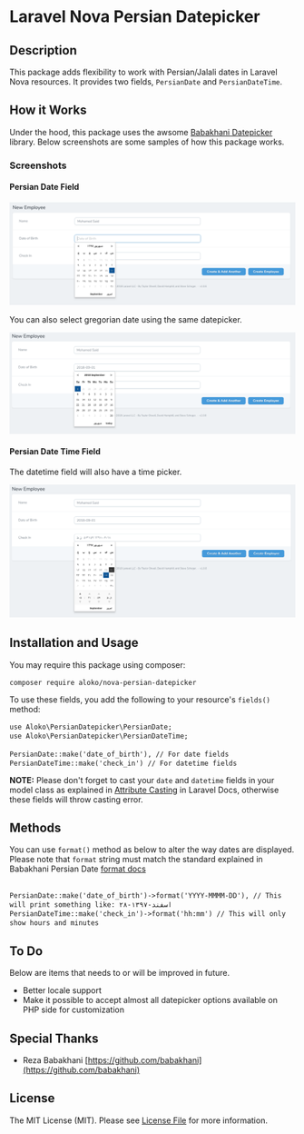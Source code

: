 Laravel Nova Persian Datepicker
===============================

## Description

This package adds flexibility to work with Persian/Jalali dates in Laravel Nova resources. It provides two fields, `PersianDate` and `PersianDateTime`.


## How it Works

Under the hood, this package uses the awsome [Babakhani Datepicker](http://babakhani.github.io/PersianWebToolkit/doc/datepicker/) library. Below screenshots are some samples of how this package works.

### Screenshots

#### Persian Date Field

<img src="https://github.com/mustafaaloko/nova-persian-datepicker/blob/master/screenshots/persian-date.png?raw=true">

You can also select gregorian date using the same datepicker.

<img src="https://github.com/mustafaaloko/nova-persian-datepicker/blob/master/screenshots/persian-date-in-en.png?raw=true">

#### Persian Date Time Field

The datetime field will also have a time picker.

<img src="https://github.com/mustafaaloko/nova-persian-datepicker/blob/master/screenshots/persian-datepicker.png?raw=true">

## Installation and Usage

You may require this package using composer:

```
composer require aloko/nova-persian-datepicker
```

To use these fields, you add the following to your resource's `fields()` method:

```
use Aloko\PersianDatepicker\PersianDate;
use Aloko\PersianDatepicker\PersianDateTime;

PersianDate::make('date_of_birth'), // For date fields
PersianDateTime::make('check_in') // For datetime fields
```


**NOTE:** Please don't forget to cast your `date` and `datetime` fields in your model class as explained in [Attribute Casting](https://laravel.com/docs/eloquent-mutators#attribute-casting) in Laravel Docs, otherwise these fields will throw casting error.

## Methods

You can use `format()` method as below to alter the way dates are displayed. Please note that `format` string must match the standard explained in Babakhani Persian Date [format docs](http://babakhani.github.io/PersianWebToolkit/doc/persian-date#format)

```

PersianDate::make('date_of_birth')->format('YYYY-MMMM-DD'), // This will print something like: ۲۸-اسفند-۱۳۹۷
PersianDateTime::make('check_in')->format('hh:mm') // This will only show hours and minutes
```

## To Do

Below are items that needs to or will be improved in future.

- Better locale support
- Make it possible to accept almost all datepicker options available on PHP side for customization

## Special Thanks

- Reza Babakhani [https://github.com/babakhani](https://github.com/babakhani)

## License

The MIT License (MIT). Please see [License File](LICENSE.md) for more information.
